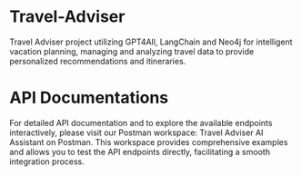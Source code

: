 # Travel-Adviser
Travel Adviser project utilizing GPT4All, LangChain and Neo4j for intelligent vacation planning, managing and analyzing travel data to provide personalized recommendations and itineraries.

# API Documentations
For detailed API documentation and to explore the available endpoints interactively, please visit our Postman workspace: Travel Adviser AI Assistant on Postman. This workspace provides comprehensive examples and allows you to test the API endpoints directly, facilitating a smooth integration process.

